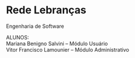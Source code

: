 # Rede Lebranças

Engenharia de Software

ALUNOS:  
Mariana Benigno Salvini – Módulo Usuário  
Vitor Francisco Lamounier – Módulo Administrativo  

